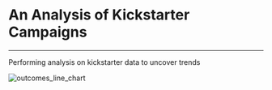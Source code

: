 # An Analysis of Kickstarter Campaigns
---
Performing analysis on kickstarter data to uncover trends

![outcomes_line_chart](https://github.com/ryanmorin/kickstarter_analysis/blob/main/outcomes_line_chart.bmp?raw=true)
